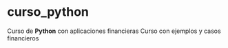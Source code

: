 # curso_python
Curso de **Python** con aplicaciones financieras
Curso con ejemplos y casos financieros
